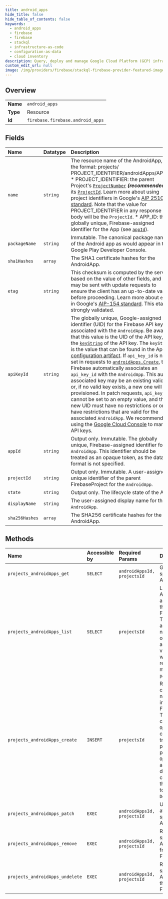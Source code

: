 ```yaml
---
title: android_apps
hide_title: false
hide_table_of_contents: false
keywords:
  - android_apps
  - firebase
  - firebase    
  - stackql
  - infrastructure-as-code
  - configuration-as-data
  - cloud inventory
description: Query, deploy and manage Google Cloud Platform (GCP) infrastructure and resources using SQL
custom_edit_url: null
image: /img/providers/firebase/stackql-firebase-provider-featured-image.png
---
```

  
    

## Overview
<table><tbody>
<tr><td><b>Name</b></td><td><code>android_apps</code></td></tr>
<tr><td><b>Type</b></td><td>Resource</td></tr>
<tr><td><b>Id</b></td><td><code>firebase.firebase.android_apps</code></td></tr>
</tbody></table>

## Fields
| Name | Datatype | Description |
|:-----|:---------|:------------|
| `name` | `string` | The resource name of the AndroidApp, in the format: projects/ PROJECT_IDENTIFIER/androidApps/APP_ID * PROJECT_IDENTIFIER: the parent Project's [`ProjectNumber`](../projects#FirebaseProject.FIELDS.project_number) ***(recommended)*** or its [`ProjectId`](../projects#FirebaseProject.FIELDS.project_id). Learn more about using project identifiers in Google's [AIP 2510 standard](https://google.aip.dev/cloud/2510). Note that the value for PROJECT_IDENTIFIER in any response body will be the `ProjectId`. * APP_ID: the globally unique, Firebase-assigned identifier for the App (see [`appId`](../projects.androidApps#AndroidApp.FIELDS.app_id)). |
| `packageName` | `string` | Immutable. The canonical package name of the Android app as would appear in the Google Play Developer Console. |
| `sha1Hashes` | `array` | The SHA1 certificate hashes for the AndroidApp. |
| `etag` | `string` | This checksum is computed by the server based on the value of other fields, and it may be sent with update requests to ensure the client has an up-to-date value before proceeding. Learn more about `etag` in Google's [AIP-154 standard](https://google.aip.dev/154#declarative-friendly-resources). This etag is strongly validated. |
| `apiKeyId` | `string` | The globally unique, Google-assigned identifier (UID) for the Firebase API key associated with the `AndroidApp`. Be aware that this value is the UID of the API key, _not_ the [`keyString`](https://cloud.google.com/api-keys/docs/reference/rest/v2/projects.locations.keys#Key.FIELDS.key_string) of the API key. The `keyString` is the value that can be found in the App's [configuration artifact](../../rest/v1beta1/projects.androidApps/getConfig). If `api_key_id` is not set in requests to [`androidApps.Create`](../../rest/v1beta1/projects.androidApps/create), then Firebase automatically associates an `api_key_id` with the `AndroidApp`. This auto-associated key may be an existing valid key or, if no valid key exists, a new one will be provisioned. In patch requests, `api_key_id` cannot be set to an empty value, and the new UID must have no restrictions or only have restrictions that are valid for the associated `AndroidApp`. We recommend using the [Google Cloud Console](https://console.cloud.google.com/apis/credentials) to manage API keys. |
| `appId` | `string` | Output only. Immutable. The globally unique, Firebase-assigned identifier for the `AndroidApp`. This identifier should be treated as an opaque token, as the data format is not specified. |
| `projectId` | `string` | Output only. Immutable. A user-assigned unique identifier of the parent FirebaseProject for the `AndroidApp`. |
| `state` | `string` | Output only. The lifecycle state of the App. |
| `displayName` | `string` | The user-assigned display name for the `AndroidApp`. |
| `sha256Hashes` | `array` | The SHA256 certificate hashes for the AndroidApp. |
## Methods
| Name | Accessible by | Required Params | Description |
|:-----|:--------------|:----------------|:------------|
| `projects_androidApps_get` | `SELECT` | `androidAppsId, projectsId` | Gets the specified AndroidApp. |
| `projects_androidApps_list` | `SELECT` | `projectsId` | Lists each AndroidApp associated with the specified FirebaseProject. The elements are returned in no particular order, but will be a consistent view of the Apps when additional requests are made with a `pageToken`. |
| `projects_androidApps_create` | `INSERT` | `projectsId` | Requests the creation of a new AndroidApp in the specified FirebaseProject. The result of this call is an `Operation` which can be used to track the provisioning process. The `Operation` is automatically deleted after completion, so there is no need to call `DeleteOperation`. |
| `projects_androidApps_patch` | `EXEC` | `androidAppsId, projectsId` | Updates the attributes of the specified AndroidApp. |
| `projects_androidApps_remove` | `EXEC` | `androidAppsId, projectsId` | Removes the specified AndroidApp from the FirebaseProject. |
| `projects_androidApps_undelete` | `EXEC` | `androidAppsId, projectsId` | Restores the specified AndroidApp to the FirebaseProject. |
